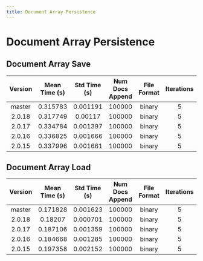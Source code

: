 ```yaml
---
title: Document Array Persistence
---
```

# Document Array Persistence

## Document Array Save

| Version | Mean Time (s) | Std Time (s) | Num Docs Append | File Format | Iterations |
| :---: | :---: | :---: | :---: | :---: | :---: |
| master | 0.315783 | 0.001191 | 100000 | binary | 5 |
| 2.0.18 | 0.317749 | 0.00117 | 100000 | binary | 5 |
| 2.0.17 | 0.334784 | 0.001397 | 100000 | binary | 5 |
| 2.0.16 | 0.336825 | 0.001666 | 100000 | binary | 5 |
| 2.0.15 | 0.337996 | 0.001661 | 100000 | binary | 5 |
## Document Array Load

| Version | Mean Time (s) | Std Time (s) | Num Docs Append | File Format | Iterations |
| :---: | :---: | :---: | :---: | :---: | :---: |
| master | 0.171828 | 0.001623 | 100000 | binary | 5 |
| 2.0.18 | 0.18207 | 0.000701 | 100000 | binary | 5 |
| 2.0.17 | 0.187106 | 0.001359 | 100000 | binary | 5 |
| 2.0.16 | 0.184668 | 0.001285 | 100000 | binary | 5 |
| 2.0.15 | 0.197358 | 0.002152 | 100000 | binary | 5 |
